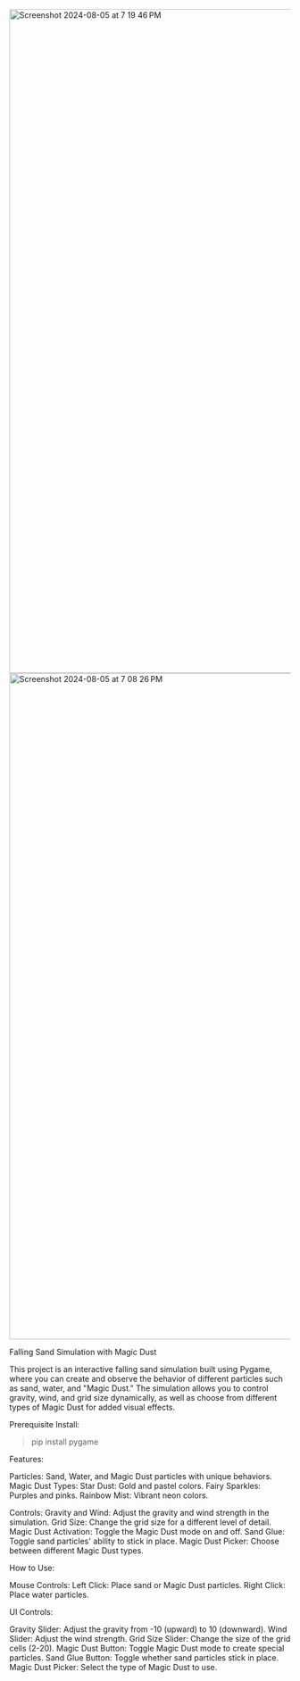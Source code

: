 <img width="1190" alt="Screenshot 2024-08-05 at 7 19 46 PM" src="https://github.com/user-attachments/assets/c8f19175-d9f5-4e78-b447-1373de4f3a92">
<img width="1194" alt="Screenshot 2024-08-05 at 7 08 26 PM" src="https://github.com/user-attachments/assets/d609de4b-3016-47c0-8787-d45733378c9c">

Falling Sand Simulation with Magic Dust

This project is an interactive falling sand simulation built using Pygame, where you can create and observe the behavior of different particles such as sand, water, and "Magic Dust." The simulation allows you to control gravity, wind, and grid size dynamically, as well as choose from different types of Magic Dust for added visual effects.

Prerequisite Install:

>pip install pygame

Features:

Particles: Sand, Water, and Magic Dust particles with unique behaviors.
Magic Dust Types:
Star Dust: Gold and pastel colors.
Fairy Sparkles: Purples and pinks.
Rainbow Mist: Vibrant neon colors.

Controls:
Gravity and Wind: Adjust the gravity and wind strength in the simulation.
Grid Size: Change the grid size for a different level of detail.
Magic Dust Activation: Toggle the Magic Dust mode on and off.
Sand Glue: Toggle sand particles' ability to stick in place.
Magic Dust Picker: Choose between different Magic Dust types.


How to Use:

Mouse Controls:
Left Click: Place sand or Magic Dust particles.
Right Click: Place water particles.

UI Controls:

Gravity Slider: Adjust the gravity from -10 (upward) to 10 (downward).
Wind Slider: Adjust the wind strength.
Grid Size Slider: Change the size of the grid cells (2-20).
Magic Dust Button: Toggle Magic Dust mode to create special particles.
Sand Glue Button: Toggle whether sand particles stick in place.
Magic Dust Picker: Select the type of Magic Dust to use.
